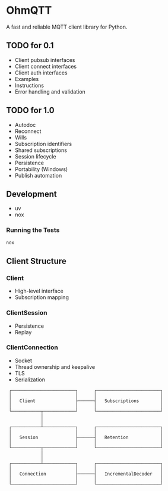 # OhmQTT

A fast and reliable MQTT client library for Python.

## TODO for 0.1

* Client pubsub interfaces
* Client connect interfaces
* Client auth interfaces
* Examples
* Instructions
* Error handling and validation

## TODO for 1.0

* Autodoc
* Reconnect
* Wills
* Subscription identifiers
* Shared subscriptions
* Session lifecycle
* Persistence
* Portability (Windows)
* Publish automation

## Development

* uv
* nox

### Running the Tests

```bash
nox
```

## Client Structure

### Client

* High-level interface
* Subscription mapping

### ClientSession

* Persistence
* Replay

### ClientConnection

* Socket
* Thread ownership and keepalive
* TLS
* Serialization

```
 ┌────────────────────────┐      ┌────────────────────────┐
 │                        │      │                        │
 │   Client               ├──────┤   Subscriptions        │
 │                        │      │                        │
 └───────────┬────────────┘      └────────────────────────┘
             │
             │
 ┌───────────┴────────────┐      ┌────────────────────────┐
 │                        │      │                        │
 │   Session              ├──────┤   Retention            │
 │                        │      │                        │
 └───────────┬────────────┘      └────────────────────────┘
             │
             │
 ┌───────────┴────────────┐      ┌────────────────────────┐
 │                        │      │                        │
 │   Connection           ├──────┤   IncrementalDecoder   │
 │                        │      │                        │
 └────────────────────────┘      └────────────────────────┘
```